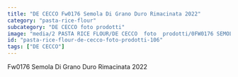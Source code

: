 ```yaml
---
title: "DE CECCO Fw0176 Semola Di Grano Duro Rimacinata 2022"
category: "pasta-rice-flour"
subcategory: "DE CECCO foto prodotti"
image: "media/2 PASTA RICE FLOUR/DE CECCO  foto  prodotti/0FW0176 SEMOLA DI GRANO DURO RIMACINATA 2022.jpg"
id: "pasta-rice-flour-de-cecco-foto-prodotti-106"
tags: ["DE CECCO"]
---
```


Fw0176 Semola Di Grano Duro Rimacinata 2022
